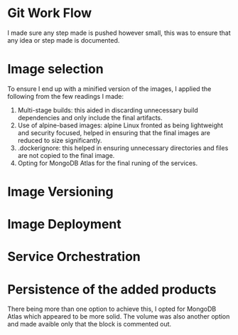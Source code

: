 # Git Work Flow

I made sure any step made is pushed however small, this was to ensure that any idea or step made is documented.

# Image selection

To ensure I end up with a minified version of the images, I applied the following from the few readings I made:

1. Multi-stage builds: this aided in discarding unnecessary build dependencies and only include the final artifacts.
2. Use of alpine-based images: alpine Linux fronted as being lightweight and security focused, helped in ensuring
   that the final images are reduced to size significantly.
3. .dockerignore: this helped in ensuring unnecessary directories and files are not copied to the final image.
4. Opting for MongoDB Atlas for the final runing of the services.

# Image Versioning

# Image Deployment

# Service Orchestration

# Persistence of the added products

There being more than one option to achieve this, I opted for MongoDB Atlas which appeared to be more solid.
The volume was also another option and made avaible only that the block is commented out.
